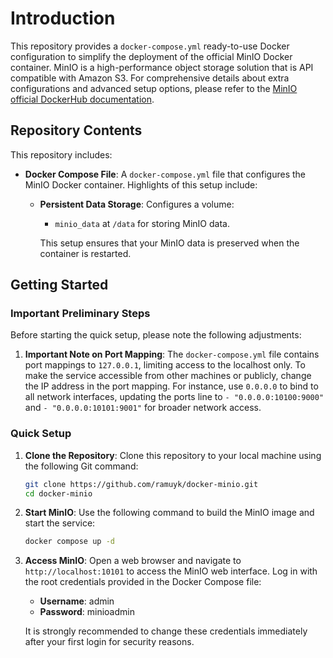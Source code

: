 # Introduction

This repository provides a `docker-compose.yml` ready-to-use Docker configuration to simplify the deployment of the official MinIO Docker container. MinIO is a high-performance object storage solution that is API compatible with Amazon S3. For comprehensive details about extra configurations and advanced setup options, please refer to the [MinIO official DockerHub documentation](https://hub.docker.com/r/minio/minio).

## Repository Contents

This repository includes:

- **Docker Compose File**: A `docker-compose.yml` file that configures the MinIO Docker container. Highlights of this setup include:
  - **Persistent Data Storage**: Configures a volume:
    - `minio_data` at `/data` for storing MinIO data.
  
    This setup ensures that your MinIO data is preserved when the container is restarted.

## Getting Started

### Important Preliminary Steps

Before starting the quick setup, please note the following adjustments:

1. **Important Note on Port Mapping**: The `docker-compose.yml` file contains port mappings to `127.0.0.1`, limiting access to the localhost only. To make the service accessible from other machines or publicly, change the IP address in the port mapping. For instance, use `0.0.0.0` to bind to all network interfaces, updating the ports line to `- "0.0.0.0:10100:9000"` and `- "0.0.0.0:10101:9001"` for broader network access.

### Quick Setup

1. **Clone the Repository**:
   Clone this repository to your local machine using the following Git command:
   ```bash
   git clone https://github.com/ramuyk/docker-minio.git
   cd docker-minio
   ```

2. **Start MinIO**:
   Use the following command to build the MinIO image and start the service:
   ```bash
   docker compose up -d 
   ```

3. **Access MinIO**:
   Open a web browser and navigate to `http://localhost:10101` to access the MinIO web interface. Log in with the root credentials provided in the Docker Compose file:
   - **Username**: admin
   - **Password**: minioadmin

   It is strongly recommended to change these credentials immediately after your first login for security reasons.
